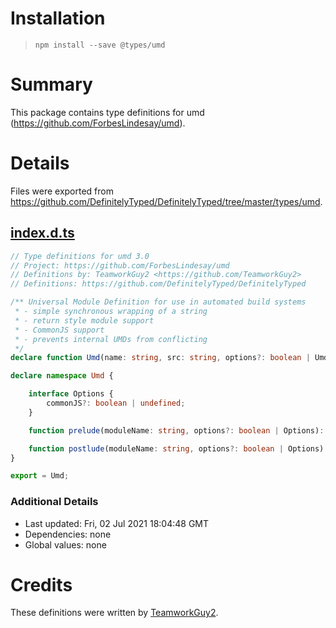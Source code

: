 # Installation
> `npm install --save @types/umd`

# Summary
This package contains type definitions for umd (https://github.com/ForbesLindesay/umd).

# Details
Files were exported from https://github.com/DefinitelyTyped/DefinitelyTyped/tree/master/types/umd.
## [index.d.ts](https://github.com/DefinitelyTyped/DefinitelyTyped/tree/master/types/umd/index.d.ts)
````ts
// Type definitions for umd 3.0
// Project: https://github.com/ForbesLindesay/umd
// Definitions by: TeamworkGuy2 <https://github.com/TeamworkGuy2>
// Definitions: https://github.com/DefinitelyTyped/DefinitelyTyped

/** Universal Module Definition for use in automated build systems
 * - simple synchronous wrapping of a string
 * - return style module support
 * - CommonJS support
 * - prevents internal UMDs from conflicting
 */
declare function Umd(name: string, src: string, options?: boolean | Umd.Options): string;

declare namespace Umd {

    interface Options {
        commonJS?: boolean | undefined;
    }

    function prelude(moduleName: string, options?: boolean | Options): string;

    function postlude(moduleName: string, options?: boolean | Options): string;
}

export = Umd;

````

### Additional Details
 * Last updated: Fri, 02 Jul 2021 18:04:48 GMT
 * Dependencies: none
 * Global values: none

# Credits
These definitions were written by [TeamworkGuy2](https://github.com/TeamworkGuy2).
